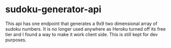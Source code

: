 # sudoku-generator-api

This api has one endpoint that generates a 9x9 two dimensional array of sudoku numbers. It is no longer used anywhere as Heroku turned off its free tier and I found a way to make it work client side. This is still kept for dev purposes.
